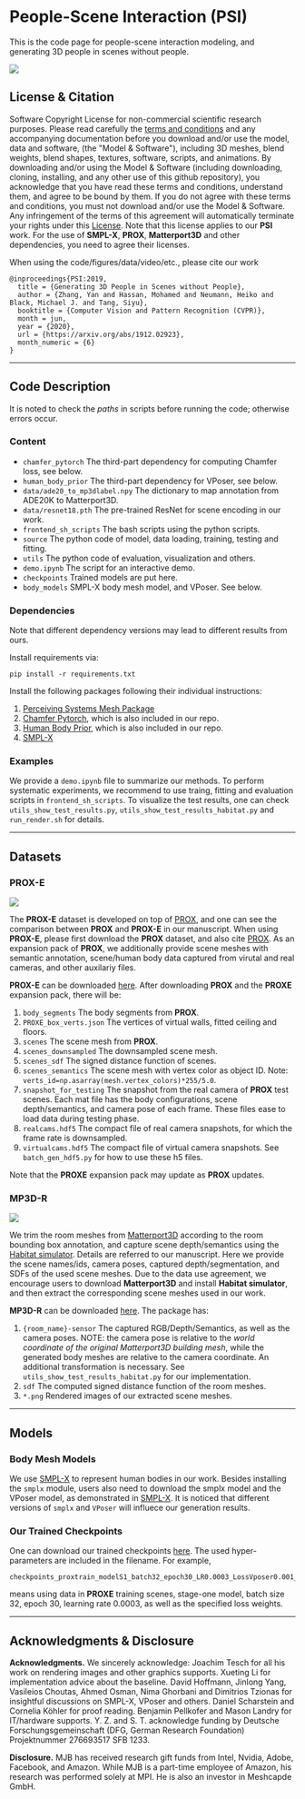 # People-Scene Interaction (PSI)
This is the code page for people-scene interaction modeling, and generating 3D people in scenes without people. 

![](images/teaser.png)


## License & Citation
Software Copyright License for non-commercial scientific research purposes. Please read carefully the [terms and conditions](LICENSE) and any accompanying documentation before you download and/or use the model, data and software, (the "Model & Software"), including 3D meshes, blend weights, blend shapes, textures, software, scripts, and animations. By downloading and/or using the Model & Software (including downloading, cloning, installing, and any other use of this github repository), you acknowledge that you have read these terms and conditions, understand them, and agree to be bound by them. If you do not agree with these terms and conditions, you must not download and/or use the Model & Software. Any infringement of the terms of this agreement will automatically terminate your rights under this [License](LICENSE). Note that this license applies to our __PSI__ work. For the use of __SMPL-X__, __PROX__, __Matterport3D__ and other dependencies, you need to agree their licenses. 


When using the code/figures/data/video/etc., please cite our work
```
@inproceedings{PSI:2019,
  title = {Generating 3D People in Scenes without People},
  author = {Zhang, Yan and Hassan, Mohamed and Neumann, Heiko and Black, Michael J. and Tang, Siyu},
  booktitle = {Computer Vision and Pattern Recognition (CVPR)},
  month = jun,
  year = {2020},
  url = {https://arxiv.org/abs/1912.02923},
  month_numeric = {6}
}
```



___
## Code Description

It is noted to check the *paths* in scripts before running the code; otherwise errors occur. 


### Content
  * `chamfer_pytorch` The third-part dependency for computing Chamfer loss, see below.
  * `human_body_prior` The third-part dependency for VPoser, see below.
  * `data/ade20_to_mp3dlabel.npy` The dictionary to map annotation from ADE20K to Matterport3D.
  * `data/resnet18.pth` The pre-trained ResNet for scene encoding in our work.
  * `frontend_sh_scripts` The bash scripts using the python scripts.
  * `source` The python code of model, data loading, training, testing and fitting.
  * `utils` The python code of evaluation, visualization and others.
  * `demo.ipynb` The script for an interactive demo.
  * `checkpoints` Trained models are put here.
  * `body_models` SMPL-X body mesh model, and VPoser. See below.



### Dependencies
Note that different dependency versions may lead to different results from ours.

Install requirements via:
```
pip install -r requirements.txt
```

Install the following packages following their individual instructions:
  1. [Perceiving Systems Mesh Package](https://github.com/MPI-IS/mesh)
  2. [Chamfer Pytorch](https://github.com/ThibaultGROUEIX/ChamferDistancePytorch/tree/719b0f1ca5ba370616cb837c03ab88d9a88173ff), which is also included in our repo.
  3. [Human Body Prior](https://github.com/nghorbani/human_body_prior), which is also included in our repo.
  4. [SMPL-X](https://github.com/vchoutas/smplify-x)



### Examples

We provide a `demo.ipynb` file to summarize our methods. To perform systematic experiments, we recommend to use traing, fitting and evaluation scripts in `frontend_sh_scripts`. To visualize the test results, one can check `utils_show_test_results.py`, `utils_show_test_results_habitat.py` and `run_render.sh` for details.

___
## Datasets

### PROX-E

![](images/proxe.png)

The __PROX-E__ dataset is developed on top of [PROX](https://prox.is.tue.mpg.de/), and one can see the comparison between __PROX__ and __PROX-E__ in our manuscript. When using __PROX-E__, please first download the __PROX__ dataset, and also cite [PROX](https://prox.is.tue.mpg.de/). As an expansion pack of __PROX__, we additionally provide scene meshes with semantic annotation, scene/human body data captured from virutal and real cameras, and other auxilariy files.

__PROX-E__ can be downloaded [here](https://drive.google.com/file/d/1KB1Ic6HSD1a68ioLllxitL0lpVk56FxG/view?usp=sharing). After downloading __PROX__ and the __PROXE__ expansion pack, there will be:
  1. `body_segments` The body segments from __PROX__.
  2. `PROXE_box_verts.json` The vertices of virtual walls, fitted ceiling and floors.
  3. `scenes` The scene mesh from __PROX__.
  4. `scenes_downsampled` The downsampled scene mesh.
  5. `scenes_sdf` The signed distance function of scenes.
  6. `scenes_semantics` The scene mesh with vertex color as object ID. Note: `verts_id=np.asarray(mesh.vertex_colors)*255/5.0`.
  7. `snapshot_for_testing` The snapshot from the real camera of __PROX__ test scenes. Each mat file has the body configurations, scene depth/semantics, and camera pose of each frame. These files ease to load data during testing phase.
  8. `realcams.hdf5` The compact file of real camera snapshots, for which the frame rate is downsampled.
  9. `virtualcams.hdf5` The compact file of virtual camera snapshots. See `batch_gen_hdf5.py` for how to use these h5 files.

Note that the __PROXE__ expansion pack may update as __PROX__ updates.



### MP3D-R

![](images/mp3dr.png)

We trim the room meshes from [Matterport3D](https://github.com/niessner/Matterport) according to the room bounding box annotation, and capture scene depth/semantics using the [Habitat simulator](https://aihabitat.org/). Details are referred to our manuscript. Here we provide the scene names/ids, camera poses, captured depth/segmentation, and SDFs of the used scene meshes. Due to the data use agreement, we encourage users to download __Matterport3D__ and install __Habitat simulator__, and then extract the corresponding scene meshes used in our work.

__MP3D-R__ can be downloaded [here](https://drive.google.com/file/d/1A6ecDjPt7hGBaxFI61QVogWNyGon_FJg/view?usp=sharing). The package has:
  1. `{room_name}-sensor` The captured RGB/Depth/Semantics, as well as the camera poses. NOTE: the camera pose is relative to the *world coordinate of the original Matterport3D building mesh*, while the generated body meshes are relative to the camera coordinate. An additional transformation is necessary. See `utils_show_test_results_habitat.py` for our implementation. 
  2. `sdf` The computed signed distance function of the room meshes.
  3. `*.png` Rendered images of our extracted scene meshes.


___
## Models

### Body Mesh Models
We use [SMPL-X](https://smpl-x.is.tue.mpg.de/) to represent human bodies in our work. Besides installing the `smplx` module, users also need to download the smplx model and the VPoser model, as demonstrated in [SMPL-X](https://smpl-x.is.tue.mpg.de/). It is noticed that different versions of `smplx` and `VPoser` will influece our generation results.


### Our Trained Checkpoints
One can download our trained checkpoints [here](https://drive.google.com/file/d/12wOaOg3WwWoj0i_cuEvC3GvPqiGQ56mV/view?usp=sharing). The used hyper-parameters are included in the filename. For example,
```
checkpoints_proxtrain_modelS1_batch32_epoch30_LR0.0003_LossVposer0.001_LossKL0.1_LossContact0.001_LossCollision0.01
```
means using data in __PROXE__ training scenes, stage-one model, batch size 32, epoch 30, learning rate 0.0003, as well as the specified loss weights.



___
## Acknowledgments & Disclosure 
__Acknowledgments.__ We sincerely acknowledge: Joachim Tesch for all his work on rendering images and other graphics supports. Xueting Li for implementation advice about the baseline. David Hoffmann, Jinlong Yang, Vasileios Choutas, Ahmed Osman, Nima Ghorbani and Dimitrios Tzionas for insightful discussions on SMPL-X, VPoser and others. Daniel Scharstein and Cornelia Köhler for proof reading. Benjamin Pellkofer and Mason Landry for IT/hardware supports. Y. Z. and S. T. acknowledge funding by Deutsche
Forschungsgemeinschaft (DFG, German Research Foundation) Projektnummer 276693517 SFB 1233.

__Disclosure.__ MJB has received research gift funds from Intel, Nvidia, Adobe, Facebook, and Amazon. While MJB is a part-time employee of Amazon, his research was performed solely at MPI. He is also an investor in Meshcapde GmbH.

